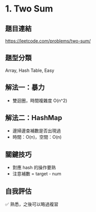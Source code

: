 # 1. Two Sum

## 題目連結
https://leetcode.com/problems/two-sum/

## 題型分類
Array, Hash Table, Easy

## 解法一：暴力
- 雙迴圈，時間複雜度 O(n^2)

## 解法二：HashMap
- 邊掃邊查補數是否出現過
- 時間：O(n)，空間：O(n)

## 關鍵技巧
- 對應 hash 的操作要熟
- 注意補數 = target - num

## 自我評估
✅ 熟悉，之後可以略過複習
